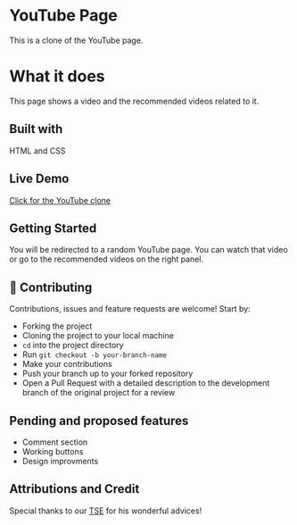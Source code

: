 # YouTube Page
This is a clone of the YouTube page.

# What it does
This page shows a video and the recommended videos related to it.

## Built with
HTML and CSS

## Live Demo
[Click for the YouTube clone](https://rawcdn.githack.com/kblycaglayan/youtube-page/first-review/index.html)

## Getting Started
You will be redirected to a random YouTube page. You can watch that video or go to the recommended videos on the right panel.

## 🤝 Contributing

Contributions, issues and feature requests are welcome! Start by:
* Forking the project
* Cloning the project to your local machine
* `cd` into the project directory
* Run `git checkout -b your-branch-name`
* Make your contributions
* Push your branch up to your forked repository
* Open a Pull Request with a detailed description to the development branch of the original project for a review

## Pending and proposed features
* Comment section
* Working buttons
* Design improvments

## Attributions and Credit
Special thanks to our [TSE](https://github.com/Oluwadamilareolusakin) for his wonderful advices! 